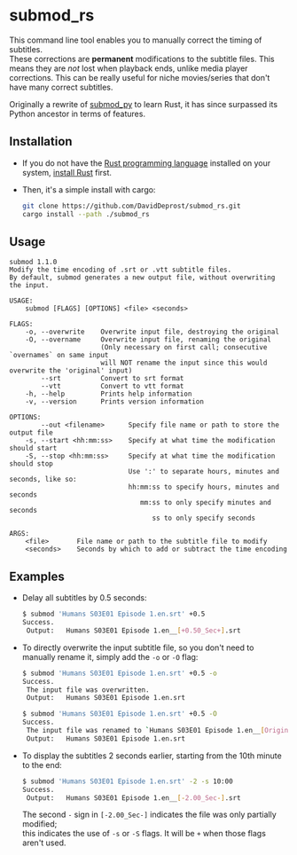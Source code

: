 # submod_rs
This command line tool enables you to manually correct the timing of subtitles.  
These corrections are **permanent** modifications to the subtitle files.
This means they are *not* lost when playback ends, unlike media player corrections.
This can be really useful for niche movies/series that don't have many correct subtitles.

Originally a rewrite of [submod_py](https://github.com/DavidDeprost/submod_py) to learn Rust,
it has since surpassed its Python ancestor in terms of features.

## Installation
* If you do not have the [Rust programming language](https://doc.rust-lang.org/book/foreword.html)
  installed on your system, [install Rust](https://www.rust-lang.org/tools/install) first.

* Then, it's a simple install with cargo:
    ```bash
    git clone https://github.com/DavidDeprost/submod_rs.git
    cargo install --path ./submod_rs
    ```

## Usage
```
submod 1.1.0
Modify the time encoding of .srt or .vtt subtitle files.
By default, submod generates a new output file, without overwriting the input.

USAGE:
    submod [FLAGS] [OPTIONS] <file> <seconds>

FLAGS:
    -o, --overwrite    Overwrite input file, destroying the original
    -O, --overname     Overwrite input file, renaming the original
                       (Only necessary on first call; consecutive `overnames` on same input
                       will NOT rename the input since this would overwrite the 'original' input)
        --srt          Convert to srt format
        --vtt          Convert to vtt format
    -h, --help         Prints help information
    -v, --version      Prints version information

OPTIONS:
        --out <filename>      Specify file name or path to store the output file
    -s, --start <hh:mm:ss>    Specify at what time the modification should start
    -S, --stop <hh:mm:ss>     Specify at what time the modification should stop
                              Use ':' to separate hours, minutes and seconds, like so:
                              hh:mm:ss to specify hours, minutes and seconds
                                 mm:ss to only specify minutes and seconds
                                    ss to only specify seconds

ARGS:
    <file>       File name or path to the subtitle file to modify
    <seconds>    Seconds by which to add or subtract the time encoding
```

## Examples
* Delay all subtitles by 0.5 seconds:
    ```bash
    $ submod 'Humans S03E01 Episode 1.en.srt' +0.5
    Success.
     Output:   Humans S03E01 Episode 1.en__[+0.50_Sec+].srt
    ```

* To directly overwrite the input subtitle file, so you don't need to manually rename it,
  simply add the `-o` or `-O` flag:
    ```bash
    $ submod 'Humans S03E01 Episode 1.en.srt' +0.5 -o
    Success.
     The input file was overwritten.
     Output:   Humans S03E01 Episode 1.en.srt
    ```
    ```bash
    $ submod 'Humans S03E01 Episode 1.en.srt' +0.5 -O
    Success.
     The input file was renamed to `Humans S03E01 Episode 1.en__[Original].srt`.
     Output:   Humans S03E01 Episode 1.en.srt
    ```

* To display the subtitles 2 seconds earlier, starting from the 10th minute to the end:
    ```bash
    $ submod 'Humans S03E01 Episode 1.en.srt' -2 -s 10:00
    Success.
     Output:   Humans S03E01 Episode 1.en__[-2.00_Sec-].srt
    ```
  The second `-` sign in `[-2.00_Sec-]` indicates the file was only partially modified;  
  this indicates the use of `-s` or `-S` flags. It will be `+` when those flags aren't used.
